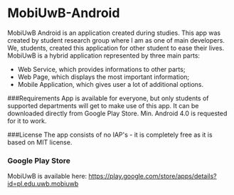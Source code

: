 # MobiUwB-Android
MobiUwB Android is an application created during studies. This app was created by student research group where I am as one of main developers. We, students, created this application for other student to ease their lives. MobiUwB is a hybrid application represented by three main parts: 
- Web Service, which provides informations to other parts; 
- Web Page, which displays the most important information; 
- Mobile Application, which gives user a lot of additional options. 

###Requirements
App is available for everyone, but only students of supported departments will get to make use of this app. It can be downloaded directly from Google Play Store. Min. Android 4.0 is requested for it to work. 

###License
The app consists of no IAP's - it is completely free as it is based on MIT license.

### Google Play Store
MobiUwB is available here: https://play.google.com/store/apps/details?id=pl.edu.uwb.mobiuwb
